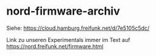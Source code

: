 # nord-firmware-archiv

Siehe:
https://cloud.hamburg.freifunk.net/d/7e5105c5dc/

Link zu unseren Experimentals immer im Text auf https://nord.freifunk.net/firmware.html
